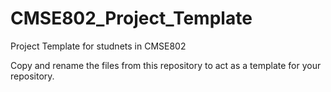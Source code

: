 # CMSE802_Project_Template
Project Template for studnets in CMSE802

Copy and rename the files from this repository to act as a template for your repository.  

